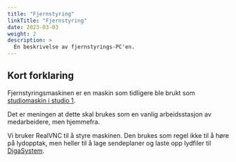 ```yaml
---
title: "Fjernstyring"
linkTitle: "Fjernstyring"
date: 2023-03-03
weight: 2
description: >
  En beskrivelse av fjernstyrings-PC'en.
---
```


## Kort forklaring

Fjernstyringsmaskinen er en maskin som tidligere ble brukt som [studiomaskin i studio 1](/docs/computers/serverrom/studiopc.md).

Det er meningen at dette skal brukes som en vanlig arbeidsstasjon av medarbeidere, men hjemmefra.

Vi bruker RealVNC til å styre maskinen. Den brukes som regel ikke til å høre på lydopptak, men heller til å lage sendeplaner og laste opp lydfiler til [DigaSystem](/docs/digasystem/).